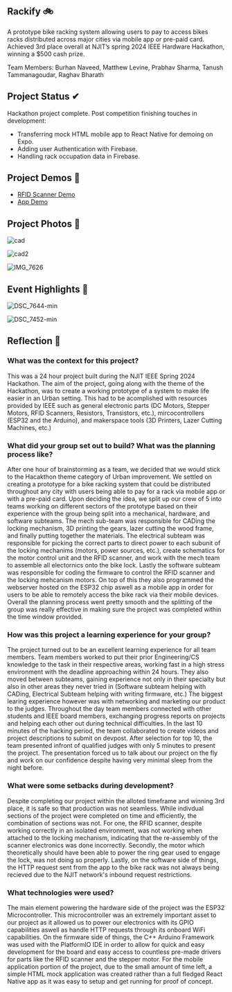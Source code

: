 ## Rackify 🚲

A prototype bike racking system allowing users to pay to access bikes racks distributed across major cities via mobile app or pre-paid card. 
Achieved 3rd place overall at NJIT’s spring 2024 IEEE Hardware Hackathon, winning a $500 cash prize.

Team Members: Burhan Naveed, Matthew Levine, Prabhav Sharma, Tanush Tammanagoudar, Raghav Bharath

## Project Status ✔
Hackathon project complete. Post competition finishing touches in development:

- Transferring mock HTML mobile app to React Native for demoing on Expo.
- Adding user Authentication with Firebase.
- Handling rack occupation data in Firebase.

## Project Demos 🎥


<ul>
    <li><a href="https://youtube.com/shorts/kciRXnAHQvI?feature=share">RFID Scanner Demo</a></li>
    <li><a href="https://youtube.com/shorts/CIawxQrrBTk?feature=share">App Demo</a></li>
  </ul>

## Project Photos 📸

![cad](https://github.com/BurhanNaveed0/Rackify/assets/81490717/ec92e03d-b6af-4a6b-8e18-d42a7be41182)

![cad2](https://github.com/BurhanNaveed0/Rackify/assets/81490717/c0512520-198d-45a0-8594-70b5868ea8bf)

![IMG_7626](https://github.com/BurhanNaveed0/Rackify/assets/81490717/81264308-35d3-4b13-9a9d-3d455c6e9af8)

## Event Highlights 🎉

![DSC_7644-min](https://github.com/BurhanNaveed0/Rackify/assets/81490717/def80458-15e6-4a25-8e8e-b95c818062e5)

![DSC_7452-min](https://github.com/BurhanNaveed0/Rackify/assets/81490717/7fe86e3b-9379-43f5-bee7-2b496c41b2ac)

## Reflection 📝

### What was the context for this project?
This was a 24 hour project built during the NJIT IEEE Spring 2024 Hackathon. The aim of the project, going along with the theme of the Hackathon, was to create a working prototype of a system to make life easier in an Urban setting. This had to be acomplished with resources provided by IEEE such as general electronic parts (DC Motors, Stepper Motors, RFID Scanners, Resistors, Transistors, etc.), mircocontrollers (ESP32 and the Arduino), and makerspace tools (3D Printers, Lazer Cutting Machines, etc.)

### What did your group set out to build? What was the planning process like?
After one hour of brainstorming as a team, we decided that we would stick to the Hacakthon theme category of Urban improvement. We settled on creating a prototype for a bike racking system that could be distributed throughout any city with users being able to pay for a rack via mobile app or with a pre-paid card. Upon deciding the idea, we split up our crew of 5 into teams working on different sectors of the prototype based on their experience with the group being split into a mechanical, hardware, and software subteams. The mech sub-team was responsible for CADing the locking mechanism, 3D printing the gears, lazer cutting the wood frame, and finally putting together the materials. The electrical subteam was responsible for picking the correct parts to direct power to each subunit of the locking mechanims (motors, power sources, etc.), create schematics for the motor control unit and the RFID scanner, and work with the mech team to assemble all electornics onto the bike lock. Lastly the software subteam was responsible for coding the firmware to control the RFID scanner and the locking mehcanism motors. On top of this they also programmed the webserver hosted on the ESP32 chip aswell as a mobile app in order for users to be able to remotely access the bike rack via their mobile devices. Overall the planning process went pretty smooth and the splitting of the group was really effective in making sure the project was completed within the time window provided. 

### How was this project a learning experience for your group?
The project turned out to be an excellent learning experience for all team members. Team members worked to put their prior Engineering/CS knowledge to the task in their respective areas, working fast in a high stress environment with the deadline approaching within 24 hours. They also moved between subteams, gaining experience not only in their specialty but also in other areas they never tried in (Software subteam helping with CADing, Electrical Subteam helping with writing firmware, etc.) The biggest learing experience however was with networking and marketing our product to the judges. Throughout the day team members connected with other students and IEEE board members, exchanging progress reports on projects and helping each other out during technical difficulties. In the last 10 minutes of the hacking period, the team collaborated to create videos and project descriptions to submit on devpost. After selection for top 10, the team presented infront of qualified judges with only 5 minutes to present the project. The presentation forced us to talk about our project on the fly and work on our confidence despite having very minimal sleep from the night before. 

### What were some setbacks during development?
Despite completing our project within the alloted timeframe and winning 3rd place, it is safe so that production was not seamless. While indivdual sections of the project were completed on time and efficiently, the combination of sections was not. For one, the RFID scanner, despite working correctly in an isolated environment, was not working when attached to the locking mechanism, indicating that the re-assembly of the scanner electronics was done incorrectly. Secondly, the motor which theoretically should have been able to power the ring gear used to engage the lock, was not doing so properly. Lastly, on the software side of things, the HTTP request sent from the app to the bike rack was not always being recieved due to the NJIT network's inbound request restrictions.

### What technologies were used?
The main element powering the hardware side of the project was the ESP32 Microcontroller. This microcontroller was an extremely important asset to our project as it allowed us to power our electronics with its GPIO capabilities aswell as handle HTTP requests through its onboard WiFi capabilities. On the firmware side of things, the C++ Arduino Framework was used with the PlatformIO IDE in order to allow for quick and easy development for the board and easy access to countless pre-made drivers for parts like the RFID scanner and the stepper motor. For the mobile application portion of the project, due to the small amount of time left, a simple HTML mock application was created rather than a full fledged React Native app as it was easy to setup and get running for proof of concept. 
